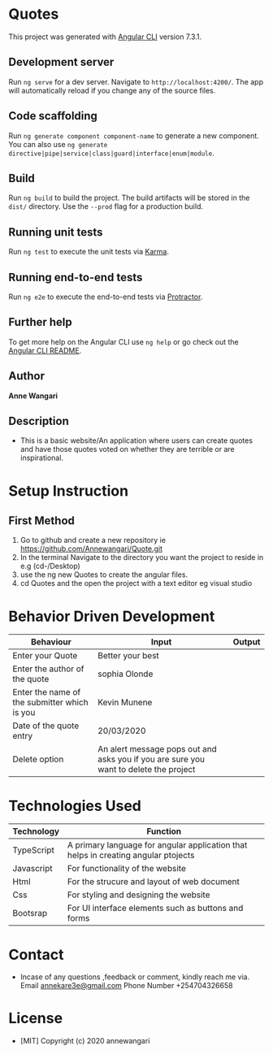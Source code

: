 # Quotes

This project was generated with [Angular CLI](https://github.com/angular/angular-cli) version 7.3.1.

## Development server

Run `ng serve` for a dev server. Navigate to `http://localhost:4200/`. The app will automatically reload if you change any of the source files.

## Code scaffolding

Run `ng generate component component-name` to generate a new component. You can also use `ng generate directive|pipe|service|class|guard|interface|enum|module`.

## Build

Run `ng build` to build the project. The build artifacts will be stored in the `dist/` directory. Use the `--prod` flag for a production build.

## Running unit tests

Run `ng test` to execute the unit tests via [Karma](https://karma-runner.github.io).

## Running end-to-end tests

Run `ng e2e` to execute the end-to-end tests via [Protractor](http://www.protractortest.org/).

## Further help

To get more help on the Angular CLI use `ng help` or go check out the [Angular CLI README](https://github.com/angular/angular-cli/blob/master/README.md).


## Author
**Anne Wangari**
## Description
- This is a basic website/An application where users can create quotes and have those quotes voted on whether they are terrible or are inspirational.

# Setup Instruction
## First Method
1. Go to github and create a new repository ie https://github.com/Annewangari/Quote.git
2. In the terminal Navigate to the directory you want the project to reside in e.g (cd-/Desktop)
3. use the ng new Quotes to create the angular files.
4. cd Quotes and the open the project with a text editor eg visual studio
# Behavior Driven Development
| Behaviour | Input | Output |
| ----------- | ----------- | ----------- |
| Enter your Quote | Better your best|
| Enter the author of the quote| sophia Olonde |
| Enter the name of the submitter which is you|Kevin Munene  |
|Date of the quote entry| 20/03/2020|
| Delete option | An alert message pops out and asks you if you are sure you want to delete the project|
# Technologies Used
| Technology | Function |
| ----------- | ----------- |
| TypeScript |  A primary language for angular application that helps in creating angular ptojects|
| Javascript | For functionality of the website|
| Html | For the strucure and layout of web document |
| Css| For styling and designing the website|
| Bootsrap | For UI interface elements such as buttons and forms |
# Contact
- Incase of any questions ,feedback or comment, kindly reach me via.
Email
annekare3e@gmail.com
Phone Number
+254704326658
# License
- [MIT]
Copyright (c) 2020 annewangari